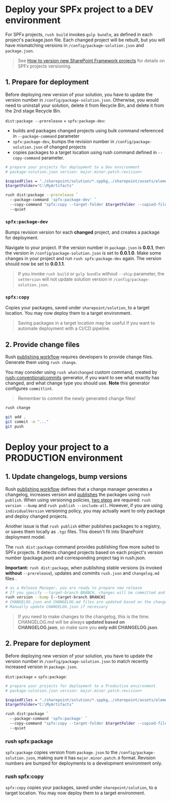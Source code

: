 ﻿
# Deploy your SPFx project to a DEV environment

For SPFx projects, `rush build` invokes `gulp bundle`, as defined in each project's package.json file. Each changed project will be rebuilt, but you will have mismatching versions in `/config/package-solution.json` and `package.json`.
> See [How to version new SharePoint Framework projects](https://n8d.at/how-to-version-new-sharepoint-framework-projects) for details on SPFx projects versioning.

## 1. Prepare for deployment

Before deploying new version of your solution, you have to update the version number in `/config/package-solution.json`. Otherwise, you would need to uninstall your solution, delete it from Recycle Bin, and delete it from the 2nd stage Recycle Bin.

`dist:package --prerelease` + `spfx:package-dev`:

- builds and packages changed projects using bulk command referenced in `--package-command` parameter
- `spfx:package-dev`, bumps the revision number in `/config/package-solution.json` of changed projects
- copies packages to a target location using rush command  defined in `--copy-command` parameter.

```sh
# prepare your projects for deployment to a Dev environment
# package-solution.json version: major.minor.patch.revision+

$copiedFiles = "./sharepoint/solution/*.sppkg,./sharepoint/assets/elements.xml"
$targetFolder="C:\MyArtifacts"

rush dist:package --prerelease `
  --package-command 'spfx:package-dev' `
  --copy-command "spfx:copy --target-folder $targetFolder --copied-files $copiedFiles" `
  --quiet
```

### `spfx:package-dev`

Bumps revision version for each **changed** project, and creates a package for deployment.

Navigate to your project. If the version number in `package.json` is **0.0.1**, then the version in `/config/package-solution.json` is set to **0.0.1.0**.
Make some changes in your project and run `rush spfx:package-dev` again. The version should now be set to **0.0.1.1**.
> If you invoke `rush build` or `gulp bundle` without `--ship` parameter, the `setVersion` will not update solution version in `/config/package-solution.json`.

### `spfx:copy`

Copies your packages, saved under `sharepoint/solution`, to a target location. You may now deploy them to a target environment.
> Saving packages in a target location may be useful if you want to automate deployment with a CI/CD pipeline.

## 2. Provide change files

Rush [publishing workflow](https://rushjs.io/pages/maintainer/publishing/) requires developers to provide change files. Generate them using `rush change`.

You may consider using `rush whatchanged` custom command, created by  [rush-conventionalcommits](https://www.npmjs.com/package/generator-rush-conventionalcommits) generator, if you want to see what exactly has changed, and what change type you should use. **Note** this generator configures `commitlint`.

> Remember to commit the newly generated change files!

```sh
rush change

git add .
git commit -m "..."
git push
```

# Deploy your project to a PRODUCTION environment

## 1. Update changelogs, bump versions

Rush [publishing workflow](https://rushjs.io/pages/maintainer/publishing/) defines that a change manager generates a changelog, increases version and [publishes](https://rushjs.io/pages/maintainer/publishing/#2-publish-packages) the packages using `rush publish`.
When using versioning policies, [two steps](https://rushjs.io/pages/maintainer/publishing/#publishing-process-when-version-policies-are-used) are required: `rush version --bump` and `rush publish --include-all`.
However, if you are using `individualVersion` versioning policy, you may actually want to only package and deploy changed projects.

Another issue is that `rush publish` either publishes packages to a registry, or saves them locally as `.tgz` files. This doesn't fit into SharePoint deployment model.

The `rush dist:package` command provides publishing flow more suited to SPFx projects. It detects changed projects based on each project's version number (package.json) and corresponding project tag in rush.json.

**Important:** `rush dist:package`, when publishing stable versions (is invoked **without** `--prerelease`), updates and commits `rush.json` and `changelog.md` files .

```sh
# as a Release Manager, you are ready to prepare new release
# If you specify --target-branch BRANCH, changes will be committed and merged into the target branch
rush version --bump [--target-branch BRANCH]
# CHANGELOG.json and CHANGELOG.md files are updated based on the change files
# Manually update CHANGELOG.json if necessary
```

> If you need to make changes to the changelog, this is the time.
CHANGELOG.md will be always **updated based on CHANGELOG.json**, so make sure you **only edit CHANGELOG.json**.

## 2. Prepare for deployment

Before deploying new version of your solution, you have to update the version number in `/config/package-solution.json` to match recently increased version in `package.json`.

`dist:package` + `spfx:package`:

```sh
# prepare your projects for deployment to a Productive environment
# package-solution.json version: major.minor.patch.revision+

$copiedFiles = "./sharepoint/solution/*.sppkg,./sharepoint/assets/elements.xml"
$targetFolder="C:\MyArtifacts"

rush dist:package `
  --package-command 'spfx:package' `
  --copy-command "spfx:copy --target-folder $targetFolder --copied-files $copiedFiles" `
  --quiet
```

### rush spfx:package

`spfx:package` copies version from `package.json` to the `/config/package-solution.json`, making sure it has `major.minor.patch.0` format. Revision numbers are bumped for deployments to a development environment only.

### rush spfx:copy

`spfx:copy` copies your packages, saved under `sharepoint/solution`, to a target location. You may now deploy them to a target environment.
